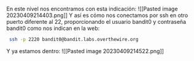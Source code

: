 En este nivel nos encontramos con esta indicación:
![[Pasted image 20230409214403.png]]
Y así es cómo nos conectamos por ssh en otro puerto diferente al 22, proporcionando el usuario bandit0 y contraseña bandit0 como nos indican en la web:
```bash
 ssh -p 2220 bandit0@bandit.labs.overthewire.org
```
Y ya estamos dentro:
![[Pasted image 20230409214522.png]]
